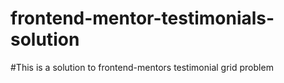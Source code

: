 # frontend-mentor-testimonials-solution

#This is a solution to frontend-mentors testimonial grid problem
